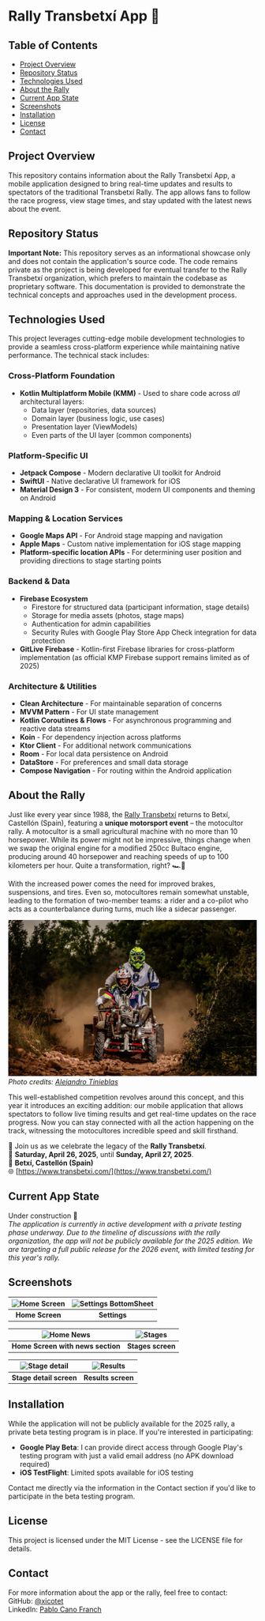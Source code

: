 # Rally Transbetxí App 🏁

## Table of Contents
- [Project Overview](#project-overview)
- [Repository Status](#repository-status)
- [Technologies Used](#technologies-used)
- [About the Rally](#about-the-rally)
- [Current App State](#current-app-state)
- [Screenshots](#screenshots)
- [Installation](#installation)
- [License](#license)
- [Contact](#contact)

## Project Overview

This repository contains information about the Rally Transbetxí App, a mobile application designed to bring real-time updates and results to spectators of the traditional Transbetxí Rally. The app allows fans to follow the race progress, view stage times, and stay updated with the latest news about the event.

## Repository Status

**Important Note:** This repository serves as an informational showcase only and does not contain the application's source code. The code remains private as the project is being developed for eventual transfer to the Rally Transbetxí organization, which prefers to maintain the codebase as proprietary software. This documentation is provided to demonstrate the technical concepts and approaches used in the development process.

## Technologies Used

This project leverages cutting-edge mobile development technologies to provide a seamless cross-platform experience while maintaining native performance. The technical stack includes:

### Cross-Platform Foundation
- **Kotlin Multiplatform Mobile (KMM)** - Used to share code across *all* architectural layers:
  - Data layer (repositories, data sources)
  - Domain layer (business logic, use cases)
  - Presentation layer (ViewModels)
  - Even parts of the UI layer (common components)

### Platform-Specific UI
- **Jetpack Compose** - Modern declarative UI toolkit for Android
- **SwiftUI** - Native declarative UI framework for iOS
- **Material Design 3** - For consistent, modern UI components and theming on Android

### Mapping & Location Services
- **Google Maps API** - For Android stage mapping and navigation
- **Apple Maps** - Custom native implementation for iOS stage mapping
- **Platform-specific location APIs** - For determining user position and providing directions to stage starting points

### Backend & Data
- **Firebase Ecosystem**
  - Firestore for structured data (participant information, stage details)
  - Storage for media assets (photos, stage maps)
  - Authentication for admin capabilities
  - Security Rules with Google Play Store App Check integration for data protection
- **GitLive Firebase** - Kotlin-first Firebase libraries for cross-platform implementation (as official KMP Firebase support remains limited as of 2025)

### Architecture & Utilities
- **Clean Architecture** - For maintainable separation of concerns
- **MVVM Pattern** - For UI state management
- **Kotlin Coroutines & Flows** - For asynchronous programming and reactive data streams
- **Koin** - For dependency injection across platforms
- **Ktor Client** - For additional network communications
- **Room** - For local data persistence on Android
- **DataStore** - For preferences and small data storage
- **Compose Navigation** - For routing within the Android application

## About the Rally

Just like every year since 1988, the [Rally Transbetxí](https://www.transbetxi.com/) returns to Betxí, Castellón (Spain), featuring a **unique motorsport event** – the motocultor rally. A motocultor is a small agricultural machine with no more than 10 horsepower. While its power might not be impressive, things change when we swap the original engine for a modified 250cc Bultaco engine, producing around 40 horsepower and reaching speeds of up to 100 kilometers per hour. Quite a transformation, right? 🏎️💨

With the increased power comes the need for improved brakes, suspensions, and tires. Even so, motocultores remain somewhat unstable, leading to the formation of two-member teams: a rider and a co-pilot who acts as a counterbalance during turns, much like a sidecar passenger.

![Motocultor Vehicle](images/Motoret.jpg)  
*Photo credits: [Alejandro Tinieblas](https://www.alejandromilart.com/motorets-transbetxi-2018/)*

This well-established competition revolves around this concept, and this year it introduces an exciting addition: our mobile application that allows spectators to follow live timing results and get real-time updates on the race progress. Now you can stay connected with all the action happening on the track, witnessing the motocultores incredible speed and skill firsthand.

📢 Join us as we celebrate the legacy of the **Rally Transbetxí**.  
📆 **Saturday, April 26, 2025**, until **Sunday, April 27, 2025**.  
📍 **Betxí, Castellón (Spain)**  
🌐 [https://www.transbetxi.com/](https://www.transbetxi.com/)

## Current App State

Under construction 🚧  
*The application is currently in active development with a private testing phase underway. Due to the timeline of discussions with the rally organization, the app will not be publicly available for the 2025 edition. We are targeting a full public release for the 2026 event, with limited testing for this year's rally.*

## Screenshots

| ![Home Screen](images/Home.jpg) | ![Settings BottomSheet](images/Ajustes.jpg) |
|:------------------------------------:|:-----------------------------:|
| **Home Screen** | **Settings** |

| ![Home News](images/Home_Noticias.jpg) | ![Stages](images/Tramos.jpg) |
|:------------------------------------:|:-----------------------------:|
| **Home Screen with news section** | **Stages screen** |

| ![Stage detail](images/Tramos_Detalle.jpg) | ![Results](images/Resultados.jpg) |
|:------------------------------------:|:-----------------------------:|
| **Stage detail screen** | **Results screen** |

## Installation

While the application will not be publicly available for the 2025 rally, a private beta testing program is in place. If you're interested in participating:

- **Google Play Beta**: I can provide direct access through Google Play's testing program with just a valid email address (no APK download required)
- **iOS TestFlight**: Limited spots available for iOS testing

Contact me directly via the information in the Contact section if you'd like to participate in the beta testing program.

## License

This project is licensed under the MIT License - see the LICENSE file for details.

## Contact

For more information about the app or the rally, feel free to contact:  
GitHub: [@xicotet](https://github.com/Xicotet)  
LinkedIn: [Pablo Cano Franch](https://www.linkedin.com/in/canolabs)
